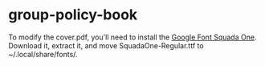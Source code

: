 # group-policy-book

To modify the cover.pdf, you'll need to install the [Google Font Squada One](https://fonts.google.com/specimen/Squada+One). Download it, extract it, and move SquadaOne-Regular.ttf to ~/.local/share/fonts/.
